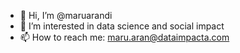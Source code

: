 - 👋 Hi, I’m @maruarandi
- 👀 I’m interested in data science and social impact
- 📫 How to reach me: maru.aran@dataimpacta.com

<!---
maruarandi/maruarandi is a ✨ special ✨ repository because its `README.md` (this file) appears on your GitHub profile.
You can click the Preview link to take a look at your changes.
--->

